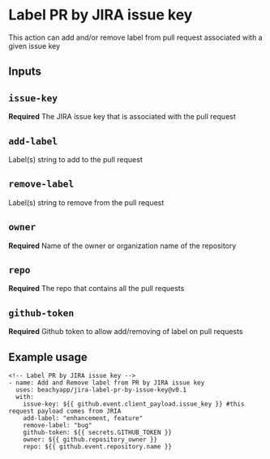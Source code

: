 # Label PR by JIRA issue key

This action can add and/or remove label from pull request associated with a given issue key

## Inputs

## `issue-key`

**Required** The JIRA issue key that is associated with the pull request

## `add-label`

Label(s) string to add to the pull request

## `remove-label`

Label(s) string to remove from the pull request

## `owner`

**Required** Name of the owner or organization name of the repository 

## `repo`

**Required** The repo that contains all the pull requests

## `github-token`

**Required** Github token to allow add/removing of label on pull requests

## Example usage

```
<!-- Label PR by JIRA issue key -->
- name: Add and Remove label from PR by JIRA issue key
  uses: beachyapp/jira-label-pr-by-issue-key@v0.1
  with:
    issue-key: ${{ github.event.client_payload.issue_key }} #this request payload comes from JRIA
    add-label: "enhancement, feature"
    remove-label: "bug"
    github-token: ${{ secrets.GITHUB_TOKEN }}
    owner: ${{ github.repository_owner }}
    repo: ${{ github.event.repository.name }}
```
